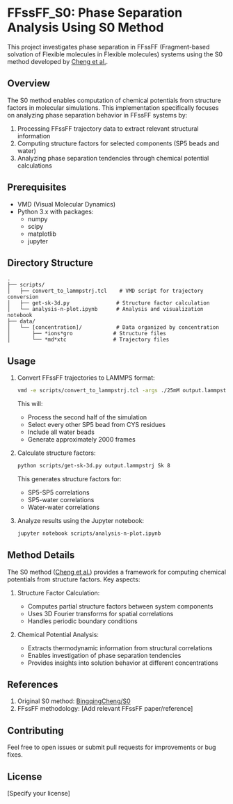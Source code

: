 # FFssFF_S0: Phase Separation Analysis Using S0 Method

This project investigates phase separation in FFssFF (Fragment-based solvation of Flexible molecules in Flexible molecules) systems using the S0 method developed by [Cheng et al.](https://github.com/BingqingCheng/S0).

## Overview

The S0 method enables computation of chemical potentials from structure factors in molecular simulations. This implementation specifically focuses on analyzing phase separation behavior in FFssFF systems by:
1. Processing FFssFF trajectory data to extract relevant structural information
2. Computing structure factors for selected components (SP5 beads and water)
3. Analyzing phase separation tendencies through chemical potential calculations

## Prerequisites

- VMD (Visual Molecular Dynamics)
- Python 3.x with packages:
  - numpy
  - scipy
  - matplotlib
  - jupyter

## Directory Structure

```
.
├── scripts/
│   ├── convert_to_lammpstrj.tcl    # VMD script for trajectory conversion
│   ├── get-sk-3d.py               # Structure factor calculation
│   └── analysis-n-plot.ipynb      # Analysis and visualization notebook
├── data/
│   └── [concentration]/           # Data organized by concentration
│       ├── *ions*gro             # Structure files
│       └── *md*xtc               # Trajectory files
```

## Usage

1. Convert FFssFF trajectories to LAMMPS format:
   ```bash
   vmd -e scripts/convert_to_lammpstrj.tcl -args ./25mM output.lammpstrj 2000
   ```
   This will:
   - Process the second half of the simulation
   - Select every other SP5 bead from CYS residues
   - Include all water beads
   - Generate approximately 2000 frames

2. Calculate structure factors:
   ```bash
   python scripts/get-sk-3d.py output.lammpstrj Sk 8
   ```
   This generates structure factors for:
   - SP5-SP5 correlations
   - SP5-water correlations
   - Water-water correlations

3. Analyze results using the Jupyter notebook:
   ```bash
   jupyter notebook scripts/analysis-n-plot.ipynb
   ```

## Method Details

The S0 method ([Cheng et al.](https://github.com/BingqingCheng/S0)) provides a framework for computing chemical potentials from structure factors. Key aspects:

1. Structure Factor Calculation:
   - Computes partial structure factors between system components
   - Uses 3D Fourier transforms for spatial correlations
   - Handles periodic boundary conditions

2. Chemical Potential Analysis:
   - Extracts thermodynamic information from structural correlations
   - Enables investigation of phase separation tendencies
   - Provides insights into solution behavior at different concentrations

## References

1. Original S0 method: [BingqingCheng/S0](https://github.com/BingqingCheng/S0)
2. FFssFF methodology: [Add relevant FFssFF paper/reference]

## Contributing

Feel free to open issues or submit pull requests for improvements or bug fixes.

## License

[Specify your license]

